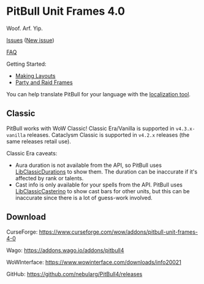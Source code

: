 # PitBull Unit Frames 4.0

Woof. Arf. Yip.

[Issues](https://www.wowace.com/projects/pitbull-unit-frames-4-0/issues) ([New issue](https://www.wowace.com/projects/pitbull-unit-frames-4-0/issues/create))

[FAQ](https://www.wowace.com/projects/pitbull-unit-frames-4-0/pages/faq)

Getting Started:

- [Making Layouts](https://www.wowace.com/projects/pitbull-unit-frames-4-0/pages/guide/making-layouts-and-applying-to-frames)
- [Party and Raid Frames](https://www.wowace.com/projects/pitbull-unit-frames-4-0/pages/guide/party-and-raid-frames)

You can help translate PitBull for your language with the [localization tool](https://www.wowace.com/projects/pitbull-unit-frames-4-0/localization/).

## Classic

PitBull works with WoW Classic! Classic Era/Vanilla is supported in
`v4.3.x-vanilla` releases. Cataclysm Classic is supported in `v4.2.x` releases
(the same releases retail use).

Classic Era caveats:

- Aura duration is not available from the API, so PitBull uses [LibClassicDurations](https://www.curseforge.com/wow/addons/libclassicdurations)
  to show them. The duration can be inaccurate if it's affected by rank or
  talents.
- Cast info is only available for your spells from the API. PitBull uses [LibClassicCasterino](https://github.com/rgd87/LibClassicCasterino)
  to show cast bars for other units, but this can be inaccurate since there is
  a lot of guess-work involved.

## Download

CurseForge: <https://www.curseforge.com/wow/addons/pitbull-unit-frames-4-0>  

Wago: <https://addons.wago.io/addons/pitbull4>

WoWInterface: <https://www.wowinterface.com/downloads/info20021>

GitHub: <https://github.com/nebularg/PitBull4/releases>  
